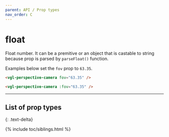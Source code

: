 ```yaml
---
parent: API / Prop types
nav_order: C
---
```


# float
Float number. It can be a premitive or an object that is castable to string because
prop is parsed by `parseFloat()` function.

Examples below set the `fov` prop to `63.35`.

```html
<vgl-perspective-camera fov="63.35" />
```

```html
<vgl-perspective-camera :fov="63.35" />
```

---

## List of prop types
{: .text-delta}

{% include toc/siblings.html %}
